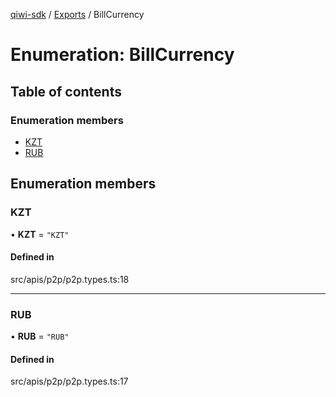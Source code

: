 [qiwi-sdk](../README.md) / [Exports](../modules.md) / BillCurrency

# Enumeration: BillCurrency

## Table of contents

### Enumeration members

- [KZT](BillCurrency.md#kzt)
- [RUB](BillCurrency.md#rub)

## Enumeration members

### KZT

• **KZT** = `"KZT"`

#### Defined in

src/apis/p2p/p2p.types.ts:18

___

### RUB

• **RUB** = `"RUB"`

#### Defined in

src/apis/p2p/p2p.types.ts:17
